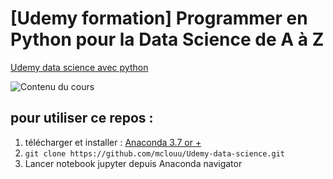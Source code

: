 # [Udemy formation] Programmer en Python pour la Data Science de A à Z
[Udemy data science avec python](https://www.udemy.com/data-science-avec-python/)

![Contenu du cours](https://lh3.googleusercontent.com/Oro6Jf3lnYoqSguM857MwDhPHQU661nkamKKcASDCHDiDVxhslJfh86dWCjA9gruYd-Lf78zvQC6)

## pour utiliser ce repos : 

 1. télécharger et installer : [Anaconda 3.7 or  +](https://www.anaconda.com/distribution/)
 2. `git clone https://github.com/mclouu/Udemy-data-science.git`
 3. Lancer notebook jupyter depuis Anaconda navigator
